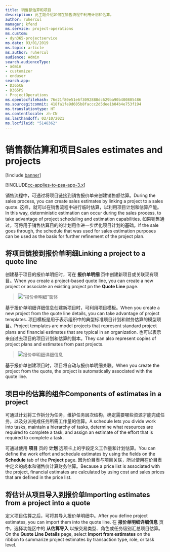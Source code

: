 ```yaml
---
title: 销售额估算和项目
description: 此主题介绍如何在销售流程中利用计划和估算。
author: ruhercul
manager: kfend
ms.service: project-operations
ms.custom:
- dyn365-projectservice
ms.date: 03/01/2019
ms.topic: article
ms.author: ruhercul
audience: Admin
search.audienceType:
- admin
- customizer
- enduser
search.app:
- D365CE
- D365PS
- ProjectOperations
ms.openlocfilehash: 76e21f80e51e6f3092880dc629ba90b400805486
ms.sourcegitcommit: 418fa1fe9d605b8faccc2d5dee1b04b4e753f194
ms.translationtype: HT
ms.contentlocale: zh-CN
ms.lasthandoff: 02/10/2021
ms.locfileid: "5148362"
---
```

# <a name="sales-estimates-and-projects"></a><span data-ttu-id="c2253-103">销售额估算和项目</span><span class="sxs-lookup"><span data-stu-id="c2253-103">Sales estimates and projects</span></span>

[!include [banner](../includes/psa-now-project-operations.md)]

[!INCLUDE[cc-applies-to-psa-app-3.x](../includes/cc-applies-to-psa-app-3x.md)]

<span data-ttu-id="c2253-104">销售流程中，可通过将项目链接到销售报价单来创建销售额估算。</span><span class="sxs-lookup"><span data-stu-id="c2253-104">During the sales process, you can create sales estimates by linking a project to a sales quote.</span></span> <span data-ttu-id="c2253-105">这样，就可以在销售流程中进行临时估算，以利用项目计划和估算产能。</span><span class="sxs-lookup"><span data-stu-id="c2253-105">In this way, deterministic estimation can occur during the sales process, to take advantage of project scheduling and estimation capabilities.</span></span> <span data-ttu-id="c2253-106">如果销售通过，可将用于销售估算目的的计划用作进一步优化项目计划的基础。</span><span class="sxs-lookup"><span data-stu-id="c2253-106">If the sale goes through, the schedule that was used for sales estimation purposes can be used as the basis for further refinement of the project plan.</span></span>

## <a name="linking-a-project-to-a-quote-line"></a><span data-ttu-id="c2253-107">将项目链接到报价单明细</span><span class="sxs-lookup"><span data-stu-id="c2253-107">Linking a project to a quote line</span></span>

<span data-ttu-id="c2253-108">创建基于项目的报价单明细时，可在 **报价单明细** 页中创建新项目或关联现有项目。</span><span class="sxs-lookup"><span data-stu-id="c2253-108">When you create a project-based quote line, you can create a new project or associate an existing project pn the **Quote Line** page.</span></span> 

> ![“报价单明细”窗体](media/project-8.png)
 
<span data-ttu-id="c2253-110">基于报价单明细详细信息创建新项目时，可利用项目模板。</span><span class="sxs-lookup"><span data-stu-id="c2253-110">When you create a new project from the quote line details, you can take advantage of project templates.</span></span> <span data-ttu-id="c2253-111">项目模板是用于表示组织中的典型标准项目计划和财务估算的模型项目。</span><span class="sxs-lookup"><span data-stu-id="c2253-111">Project templates are model projects that represent standard project plans and financial estimates that are typical in an organization.</span></span> <span data-ttu-id="c2253-112">也可以表示来自过去项目的项目计划和估算的副本。</span><span class="sxs-lookup"><span data-stu-id="c2253-112">They can also represent copies of project plans and estimates from past projects.</span></span>

> ![报价单明细详细信息](media/project-9.png)
  
<span data-ttu-id="c2253-114">基于报价单创建项目时，项目将自动与报价单明细关联。</span><span class="sxs-lookup"><span data-stu-id="c2253-114">When you create the project from the quote, the project is automatically associated with the quote line.</span></span>

## <a name="components-of-estimates-in-a-project"></a><span data-ttu-id="c2253-115">项目中的估算的组件</span><span class="sxs-lookup"><span data-stu-id="c2253-115">Components of estimates in a project</span></span>

<span data-ttu-id="c2253-116">可通过计划将工作拆分为任务，维护任务层次结构，确定需要哪些资源才能完成任务，以及分派完成任务所需工作量的估算。</span><span class="sxs-lookup"><span data-stu-id="c2253-116">A schedule lets you divide work into tasks, maintain a hierarchy of tasks, determine what resources are required to complete a task, and assign an estimate of the effort that is required to complete a task.</span></span>

<span data-ttu-id="c2253-117">可通过使用 **项目** 页的 **计划** 选项卡上的字段定义工作量和计划估算。</span><span class="sxs-lookup"><span data-stu-id="c2253-117">You can define the work effort and schedule estimates by using the fields on the **Schedule** tab of the **Project** page.</span></span> <span data-ttu-id="c2253-118">因为价目表与项目关联，所以使用在价目表中定义的成本和销售价计算财务估算。</span><span class="sxs-lookup"><span data-stu-id="c2253-118">Because a price list is associated with the project, financial estimates are calculated by using cost and sales prices that are defined in the price list.</span></span>

## <a name="importing-estimates-from-a-project-into-a-quote"></a><span data-ttu-id="c2253-119">将估计从项目导入到报价单</span><span class="sxs-lookup"><span data-stu-id="c2253-119">Importing estimates from a project into a quote</span></span>

<span data-ttu-id="c2253-120">定义项目估算之后，可将其导入报价单明细中。</span><span class="sxs-lookup"><span data-stu-id="c2253-120">After you define project estimates, you can import them into the quote line.</span></span> <span data-ttu-id="c2253-121">在 **报价单明细详细信息** 页中，选择功能区中的 **从估算导入** 以按交易类型、角色或任务级别汇总项目估算。</span><span class="sxs-lookup"><span data-stu-id="c2253-121">On the **Quote Line Details** page, select **Import from estimates** on the ribbon to summarize project estimates by transaction type, role, or task level.</span></span>
